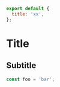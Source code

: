 <docs-code>

```js
export default {
  title: 'xx',
};
```

</docs-code>

# Title

## Subtitle

<docs-story>

```js
const foo = 'bar';
```

</docs-story>

